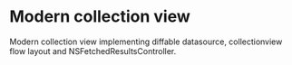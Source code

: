 # Modern collection view

Modern collection view implementing diffable datasource, collectionview flow layout and NSFetchedResultsController.



